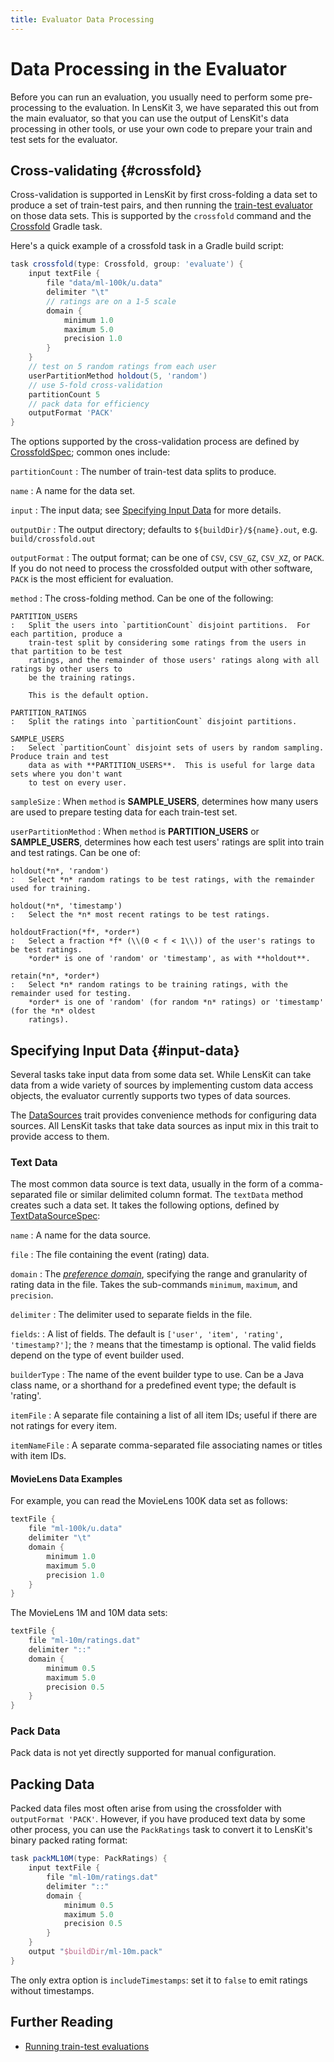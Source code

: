 ```yaml
---
title: Evaluator Data Processing
---
```


# Data Processing in the Evaluator

Before you can run an evaluation, you usually need to perform some pre-processing to the evaluation.
In LensKit 3, we have separated this out from the main evaluator, so that you can use the output
of LensKit's data processing in other tools, or use your own code to prepare your train and test
sets for the evaluator.

## Cross-validating {#crossfold}

Cross-validation is supported in LensKit by first cross-folding a data set to produce a set of
train-test pairs, and then running the [train-test evaluator](../train-test/) on those data
sets.  This is supported by the `crossfold` command and the [Crossfold][] Gradle task.

[Crossfold]: http://localhost:4000/gradle-docs/org/lenskit/gradle/Crossfold.html

Here's a quick example of a crossfold task in a Gradle build script:

~~~groovy
task crossfold(type: Crossfold, group: 'evaluate') {
    input textFile {
        file "data/ml-100k/u.data"
        delimiter "\t"
        // ratings are on a 1-5 scale
        domain {
            minimum 1.0
            maximum 5.0
            precision 1.0
        }
    }
    // test on 5 random ratings from each user
    userPartitionMethod holdout(5, 'random')
    // use 5-fold cross-validation
    partitionCount 5
    // pack data for efficiency
    outputFormat 'PACK'
}
~~~

The options supported by the cross-validation process are defined by [CrossfoldSpec][]; common ones
include:

`partitionCount`
:   The number of train-test data splits to produce.

`name`
:   A name for the data set.

`input`
:   The input data; see [Specifying Input Data](#input-data) for more details.

`outputDir`
:   The output directory; defaults to `${buildDir}/${name}.out`, e.g. `build/crossfold.out`

`outputFormat`
:   The output format; can be one of `CSV`, `CSV_GZ`, `CSV_XZ`, or `PACK`.  If you do not need to
    process the crossfolded output with other software, `PACK` is the most efficient for evaluation.

`method`
:   The cross-folding method.  Can be one of the following:

    PARTITION_USERS
    :   Split the users into `partitionCount` disjoint partitions.  For each partition, produce a
        train-test split by considering some ratings from the users in that partition to be test
        ratings, and the remainder of those users' ratings along with all ratings by other users to
        be the training ratings.

        This is the default option.

    PARTITION_RATINGS
    :   Split the ratings into `partitionCount` disjoint partitions.

    SAMPLE_USERS
    :   Select `partitionCount` disjoint sets of users by random sampling.  Produce train and test
        data as with **PARTITION_USERS**.  This is useful for large data sets where you don't want
        to test on every user.

`sampleSize`
:   When `method` is **SAMPLE_USERS**, determines how many users are used to prepare testing data
    for each train-test set.

`userPartitionMethod`
:   When `method` is **PARTITION_USERS** or **SAMPLE_USERS**, determines how each test users'
    ratings are split into train and test ratings.  Can be one of:

    holdout(*n*, 'random')
    :   Select *n* random ratings to be test ratings, with the remainder used for training.

    holdout(*n*, 'timestamp')
    :   Select the *n* most recent ratings to be test ratings.

    holdoutFraction(*f*, *order*)
    :   Select a fraction *f* (\\(0 < f < 1\\)) of the user's ratings to be test ratings.
        *order* is one of 'random' or 'timestamp', as with **holdout**.

    retain(*n*, *order*)
    :   Select *n* random ratings to be training ratings, with the remainder used for testing.
        *order* is one of 'random' (for random *n* ratings) or 'timestamp' (for the *n* oldest
        ratings).

[CrossfoldSpec]: /apidocs/org/lenskit/specs/eval/CrossfoldSpec.html

## Specifying Input Data {#input-data}

Several tasks take input data from some data set.  While LensKit can take data from a wide variety
of sources by implementing custom data access objects, the evaluator currently supports two types
of data sources.

The [DataSources][] trait provides convenience methods for configuring data sources.  All LensKit
tasks that take data sources as input mix in this trait to provide access to them.

[DataSources]: /gradle-docs/org/lenskit/gradle/traits/DataSources.html

### Text Data

The most common data source is text data, usually in the form of a comma-separated file or similar
delimited column format.  The `textData` method creates such a data set.  It takes the following
options, defined by [TextDataSourceSpec][]:

[TextDataSourceSpec]: /apidocs/org/lenskit/specs/data/TextDataSourceSpec.html
[pd]: /apidocs/org/lenskit/data/ratings/PreferenceDomain.html

`name`
:   A name for the data source.

`file`
:   The file containing the event (rating) data.

`domain`
:   The [*preference domain*][pd], specifying the range and granularity of rating data in the file.
    Takes the sub-commands `minimum`, `maximum`, and `precision`.

`delimiter`
:   The delimiter used to separate fields in the file.

`fields`:
:   A list of fields.  The default is `['user', 'item', 'rating', 'timestamp?']`; the `?` means that
    the timestamp is optional.  The valid fields depend on the type of event builder used.

`builderType`
:   The name of the event builder type to use.  Can be a Java class name, or a shorthand for a
    predefined event type; the default is 'rating'.

`itemFile`
:   A separate file containing a list of all item IDs; useful if there are not ratings for every
    item.

`itemNameFile`
:   A separate comma-separated file associating names or titles with item IDs.

#### MovieLens Data Examples

For example, you can read the MovieLens 100K data set as follows:

~~~groovy
textFile {
    file "ml-100k/u.data"
    delimiter "\t"
    domain {
        minimum 1.0
        maximum 5.0
        precision 1.0
    }
}
~~~

The MovieLens 1M and 10M data sets:

~~~groovy
textFile {
    file "ml-10m/ratings.dat"
    delimiter "::"
    domain {
        minimum 0.5
        maximum 5.0
        precision 0.5
    }
}
~~~

### Pack Data

<div class="alert-box warning">
Pack data is not yet directly supported for manual configuration.
</div>

## Packing Data

Packed data files most often arise from using the crossfolder with `outputFormat 'PACK'`.  However,
if you have produced text data by some other process, you can use the `PackRatings` task to convert
it to LensKit's binary packed rating format:

~~~groovy
task packML10M(type: PackRatings) {
    input textFile {
        file "ml-10m/ratings.dat"
        delimiter "::"
        domain {
            minimum 0.5
            maximum 5.0
            precision 0.5
        }
    }
    output "$buildDir/ml-10m.pack"
}
~~~

The only extra option is `includeTimestamps`: set it to `false` to emit ratings without timestamps.

## Further Reading

-   [Running train-test evaluations](../train-test/)

